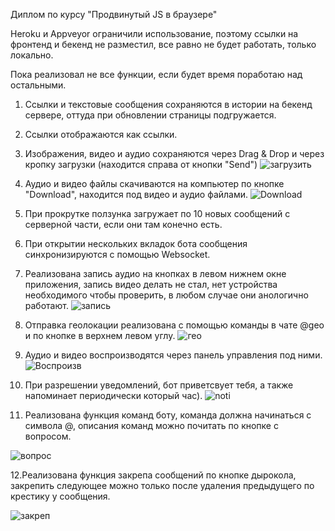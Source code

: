Диплом по курсу "Продвинутый JS в браузере"

Heroku и Appveyor ограничили использование, поэтому ссылки на фронтенд и бекенд не разместил, все равно не будет работать, только локально.

Пока реализовал не все функции, если будет время поработаю над остальными.

 1. Ссылки и текстовые сообщения сохраняются в истории на бекенд сервере, оттуда при обновлении страницы подгружается.
 2. Ссылки отображаются как ссылки.
 3. Изображения, видео и аудио сохраняются через Drag & Drop и через кропку загрузки (находится справа от кнопки "Send")
    ![загрузить](https://user-images.githubusercontent.com/88129553/175954276-a35399a1-2743-470a-9e1d-f4263f289c0f.png)

 4. Аудио и видео файлы скачиваются на компьютер по кнопке "Download", находится под видео и аудио файлами.
    ![Download](https://user-images.githubusercontent.com/88129553/175954371-1a766210-e3f1-4c94-a42c-d7a2ec1a3d08.png)

 5. При прокрутке ползунка загружает по 10 новых сообщений с серверной части, если они там конечно есть.

 6. При открытии нескольких вкладок бота сообщения синхронизируются с помощью Websocket.

 7. Реализована запись аудио на кнопках в левом нижнем окне приложения, запись видео делать не стал, нет устройства необходимого чтобы проверить, в любом случае они анологично работают. 
![запись](https://user-images.githubusercontent.com/88129553/175956623-e03ee45d-930e-46b0-9d6d-fc7d5042e6ed.png)

 8. Отправка геолокации реализована с помощью команды в чате @geo и по кнопке в верхнем левом углу.
![гео](https://user-images.githubusercontent.com/88129553/175957061-3ac6f90d-f5b8-4eb3-ad3c-eaa82c3e02a5.png)

 9. Аудио и видео воспроизводятся через панель управления под ними.
![Воспроизв](https://user-images.githubusercontent.com/88129553/175957386-884d20f4-f851-4d76-96fd-5afceb787faa.png)

 10. При разрешении уведомлений, бот приветсвует тебя, а также напоминает периодически который час). 
    ![noti](https://user-images.githubusercontent.com/88129553/175958435-1a129e24-d7e1-4660-8e2e-f78b15924ea7.png)

    
 11. Реализована функция команд боту, команда должна начинаться с символа @, описания команд можно почитать по кнопке с вопросом.

![вопрос](https://user-images.githubusercontent.com/88129553/175958983-2014a712-4334-49be-b0b7-b4116819cf30.png)


 12.Реализована функция закрепа сообщений по кнопке дырокола, закрепить следующее можно только после удаления предыдущего по крестику у сообщения.

![закреп](https://user-images.githubusercontent.com/88129553/175959876-f47b12c4-186a-40f6-8f1a-755d1ce41a61.png)


